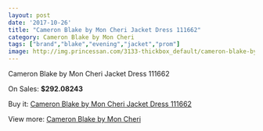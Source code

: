 ```yaml
---
layout: post
date: '2017-10-26'
title: "Cameron Blake by Mon Cheri Jacket Dress 111662"
category: Cameron Blake by Mon Cheri
tags: ["brand","blake","evening","jacket","prom"]
image: http://img.princessan.com/3133-thickbox_default/cameron-blake-by-mon-cheri-jacket-dress-111662.jpg
---
```

Cameron Blake by Mon Cheri Jacket Dress 111662

On Sales: **$292.08243**
<a href="https://www.princessan.com/en/cameron-blake-by-mon-cheri/1437-cameron-blake-by-mon-cheri-jacket-dress-111662.html"><amp-img layout="responsive" width="600" height="600" src="//img.princessan.com/3133-thickbox_default/cameron-blake-by-mon-cheri-jacket-dress-111662.jpg" alt="Cameron Blake by Mon Cheri Jacket Dress 111662 0" /></a>
<a href="https://www.princessan.com/en/cameron-blake-by-mon-cheri/1437-cameron-blake-by-mon-cheri-jacket-dress-111662.html"><amp-img layout="responsive" width="600" height="600" src="//img.princessan.com/3134-thickbox_default/cameron-blake-by-mon-cheri-jacket-dress-111662.jpg" alt="Cameron Blake by Mon Cheri Jacket Dress 111662 1" /></a>

Buy it: [Cameron Blake by Mon Cheri Jacket Dress 111662](https://www.princessan.com/en/cameron-blake-by-mon-cheri/1437-cameron-blake-by-mon-cheri-jacket-dress-111662.html "Cameron Blake by Mon Cheri Jacket Dress 111662")

View more: [Cameron Blake by Mon Cheri](https://www.princessan.com/en/12-cameron-blake-by-mon-cheri "Cameron Blake by Mon Cheri")